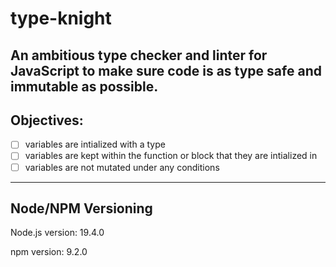 # type-knight
An ambitious type checker and linter for JavaScript to make sure code is as type safe and immutable as possible.
---
## Objectives:
- [ ] variables are intialized with a type
- [ ] variables are kept within the function or block that they are intialized in
- [ ] variables are not mutated under any conditions
---
## Node/NPM Versioning
Node.js version: 19.4.0

npm version: 9.2.0
